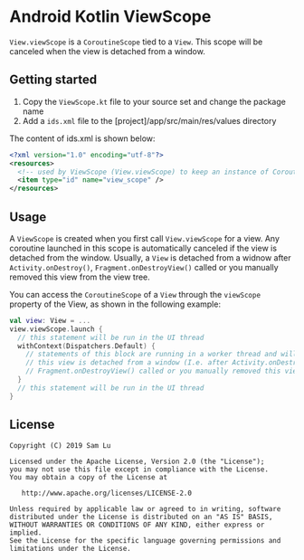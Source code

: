 # Android Kotlin ViewScope
`View.viewScope` is a `CoroutineScope` tied to a `View`. This scope will be canceled when the view is detached from a window.

## Getting started
1. Copy the `ViewScope.kt` file to your source set and change the package name
2. Add a `ids.xml` file to the [project]/app/src/main/res/values directory

The content of ids.xml is shown below:
```xml
<?xml version="1.0" encoding="utf-8"?>
<resources>
  <!-- used by ViewScope (View.viewScope) to keep an instance of CoroutineScope -->
  <item type="id" name="view_scope" />
</resources>
```

## Usage
A `ViewScope` is created when you first call `View.viewScope` for a view. Any coroutine launched in this scope is automatically canceled if the view is detached from the window. Usually, a `View` is detached from a widnow after `Activity.onDestroy()`, `Fragment.onDestroyView()` called or you manually removed this view from the view tree.

You can access the `CoroutineScope` of a `View` through the `viewScope` property of the View, as shown in the following example:
```kotlin
val view: View = ...
view.viewScope.launch {
  // this statement will be run in the UI thread
  withContext(Dispatchers.Default) {
    // statements of this block are running in a worker thread and will be canceled when
    // this view is detached from a window (I.e. after Activity.onDestroy(), 
    // Fragment.onDestroyView() called or you manually removed this view from the view tree).
  }
  // this statement will be run in the UI thread
}
```  

## License
    Copyright (C) 2019 Sam Lu

    Licensed under the Apache License, Version 2.0 (the "License");
    you may not use this file except in compliance with the License.
    You may obtain a copy of the License at

       http://www.apache.org/licenses/LICENSE-2.0

    Unless required by applicable law or agreed to in writing, software
    distributed under the License is distributed on an "AS IS" BASIS,
    WITHOUT WARRANTIES OR CONDITIONS OF ANY KIND, either express or implied.
    See the License for the specific language governing permissions and
    limitations under the License.
